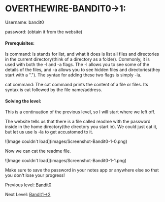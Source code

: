 # OVERTHEWIRE-BANDIT0->1:



Username: bandit0



password: <Redacted>(obtain it from the website)



#### Prerequisites:

ls command: ls stands for list, and what it does is list all files and directories in the current directory(think of a directory as a folder). Commonly, it is used with both the -l and -a flags. The -l allows you to see some of the details of the files, and -a allows you to see hidden files and directories(they start with a "."). The syntax for adding these two flags is simply -la.

cat command: The cat command prints the content of a file or files. Its syntax is cat followed by the file name/address.



#### Solving the level:

This is a continuation of the previous level, so I will start where we left off.

The website tells us that there is a file called readme with the password inside in the home directory(the directory you start in). We could just cat it, but let us use ls -la to get accustomed to it.



!\[Image couldn't load](images/Screenshot-Bandit0-1-0.png)



Now we can cat the readme file.



!\[Image couldn't load](images/Screenshot-Bandit0-1-1.png)



Make sure to save the password in your notes app or anywhere else so that you don't lose your progress!

Previous level: [Bandit0](../Bandit0/writeup.md.md)

Next Level: [Bandit1->2](../Bandit1/writeup.md.md)

